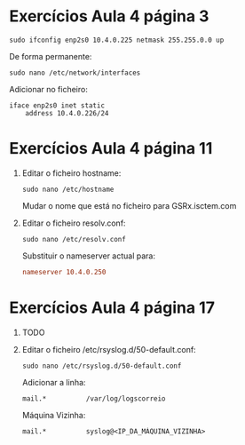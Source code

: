 # Exercícios Aula 4 página 3
```shell
sudo ifconfig enp2s0 10.4.0.225 netmask 255.255.0.0 up
``` 

De forma permanente:
```shell
sudo nano /etc/network/interfaces
```

Adicionar no ficheiro:
```interfaces
iface enp2s0 inet static
	address 10.4.0.226/24
```


# Exercícios Aula 4 página 11
1. Editar o ficheiro hostname:
    ```shell
    sudo nano /etc/hostname
    ```

    Mudar o nome que está no ficheiro para GSRx.isctem.com

2. Editar o ficheiro resolv.conf:
    ```shell
    sudo nano /etc/resolv.conf
    ```

    Substituir o nameserver actual para:
    ```resolv.conf
    nameserver 10.4.0.250
    ```

# Exercícios Aula 4 página 17

1. TODO

2. Editar o ficheiro /etc/rsyslog.d/50-default.conf:
    ```shell
    sudo nano /etc/rsyslog.d/50-default.conf
    ```
    Adicionar a linha:
    ```
    mail.*			/var/log/logscorreio
    ```
    
    Máquina Vizinha:
    ```
    mail.*			syslog@<IP_DA_MÁQUINA_VIZINHA>
    ```

